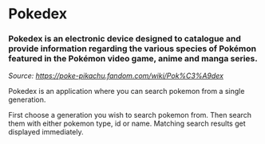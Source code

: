 <!-- -->
<h1>Pokedex</h1>

<!-- -->
<h3>Pokedex is an electronic device designed to catalogue and provide information regarding the various species of Pokémon featured in the Pokémon video game, anime and manga series.</h3>

*Source: https://poke-pikachu.fandom.com/wiki/Pok%C3%A9dex*

Pokedex is an application where you can search pokemon from a single generation.

First choose a generation you wish to search pokemon from. Then search them with either pokemon type, id or name. Matching search results get displayed immediately.